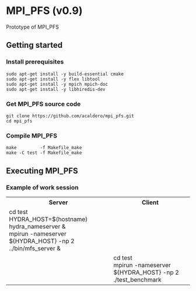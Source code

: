 # MPI_PFS (v0.9)
Prototype of MPI_PFS

## Getting started

### Install prerequisites

```
sudo apt-get install -y build-essential cmake
sudo apt-get install -y flex libtool
sudo apt-get install -y mpich mpich-doc
sudo apt-get install -y libhiredis-dev
```

### Get MPI_PFS source code

```
git clone https://github.com/acaldero/mpi_pfs.git
cd mpi_pfs
```

### Compile MPI_PFS

```
make         -f Makefile_make
make -C test -f Makefile_make
```

## Executing MPI_PFS

### Example of work session

<html>
 <table>
  <tr>
  <th>Server</th>
  <th>Client</th>
  </tr>
  <tr>
  <td>
  cd test<br>
  HYDRA_HOST=$(hostname)<br>
  hydra_nameserver & <br>
  mpirun -nameserver ${HYDRA_HOST} -np 2 ../bin/mfs_server &<br>
  </td>
  <td>
  &nbsp;
  </td>
  </tr>
  <tr>
  <td>
  &nbsp;
  </td>
  <td>
  cd test<br>
  mpirun -nameserver ${HYDRA_HOST} -np 2 ./test_benchmark
  </td>
  </tr>
  </table>
</html>

